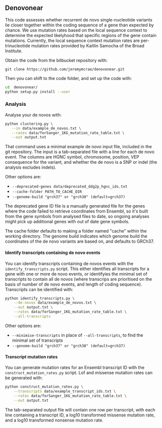 ## Denovonear

This code assesses whether recurrent de novo single-nucleotide variants lie 
closer together within the coding sequence of a gene than expected by chance. 
We use mutation rates based on the local sequence context to determine the 
expected likelyhood that specific regions of the gene contain mutations. 
Currently, the local sequence context mutation rates are per-trinucleotide 
mutation rates provided by Kaitlin Samocha of the Broad Institute.

Obtain the code from the bitbucket repository with:

`git clone https://github.com/jeremymcrae/denovonear.git`

Then you can shift to the code folder, and set up the code with:
```sh
cd  denovonear/
python setup.py install --user
```

### Analysis
Analyse your de novos with:
```sh
python clustering.py \
   --in data/example_de_novos.txt \
   --rates data/forSanger_1KG_mutation_rate_table.txt \
   --out output.txt
```

That command uses a minimal example de novo input file, included in the git 
repository. The input is a tab-separated file with a line for each de novo 
event. The columns are HGNC symbol, chromosome, position, VEP consequence for 
the variant, and whether the de novo is a SNP or indel (the analysis excludes 
indels). 

Other options are:
 * `--deprecated-genes data/deprecated_ddg2p_hgnc_ids.txt`
 * `--cache-folder PATH_TO_CACHE_DIR`
 * `--genome-build "grch37" or "grch38" (default=grch37)`

The deprecated gene ID file is a manually generated file for the genes where 
the code failed to retrieve coordinates from Ensembl, so it's built from the 
gene symbols from analysed files to date, so ongoing analyses might pick up 
additional genes with out of date gene symbols.

The cache folder defaults to making a folder named "cache" within the working 
directory. The genome build indicates which genome build the coordinates of the
de novo variants are based on, and defaults to GRCh37.

#### Identify transcripts containing de novo events
You can identify transcripts containing de novos events with the 
`identify_transcripts.py` script. This either identifies all transcripts for a
gene with one or more de novo events, or identifyies the minimal set of 
transcripts to contain all de novos (where transcrips are prioritised on the 
basis of number of de novo events, and length of coding sequence). Transcripts
can be identified with:
```sh
python identify_transcripts.py \
    --de-novos data/example_de_novos.txt \
    --out output.txt \
    --rates data/forSanger_1KG_mutation_rate_table.txt \
    --all-transcripts
```
Other options are:
 * `--minimise-transcripts` in place of `--all-transcripts`, to find the minimal
   set of transcripts
 * `--genome-build "grch37" or "grch38" (default=grch37)`

#### Transcript mutation rates
You can generate mutation rates for an Ensembl transcript ID with the 
`construct_mutation_rates.py` script. Lof and missense mutation rates can be 
generated with:
```sh
python construct_mutation_rates.py \
    --transcripts data/example_transcript_ids.txt \
    --rates data/forSanger_1KG_mutation_rate_table.txt \
    --out output.txt
```

The tab-separated output file will contain one row per transcript, with each
line containing a transcript ID, a log10 transformed missense mutation rate, and
a log10 transformed nonsense mutation rate. 